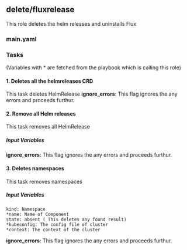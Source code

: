## delete/fluxrelease
This role deletes the helm releases and uninstalls Flux
### main.yaml
### Tasks
(Variables with * are fetched from the playbook which is calling this role)
#### 1. Deletes all the helmreleases CRD
This task deletes HelmRelease
**ignore_errors**: This flag ignores the any errors and proceeds furthur.

#### 2. Remove all Helm releases
This task removes all HelmRelease
##### Input Variables
**ignore_errors**: This flag ignores the any errors and proceeds furthur.

#### 3. Deletes namespaces
This task removes namespaces
##### Input Variables
    kind: Namespace
    *name: Name of Component
    state: absent ( This deletes any found result)
    *kubeconfig: The config file of cluster
    *context: The context of the cluster
**ignore_errors**: This flag ignores the any errors and proceeds furthur.